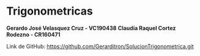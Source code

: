 # Trigonometricas

**Gerardo José Velasquez Cruz - VC190438**
**Claudia Raquel Cortez Rodezno - CR160471**

Link de GitHub: https://github.com/Gerarditron/SolucionTrigonometrica.git
